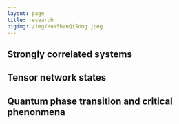 ```yaml
---
layout: page
title: research
bigimg: /img/HuaShanQiSong.jpeg
---
```


## Strongly correlated systems

## Tensor network states

## Quantum phase transition and critical phenonmena